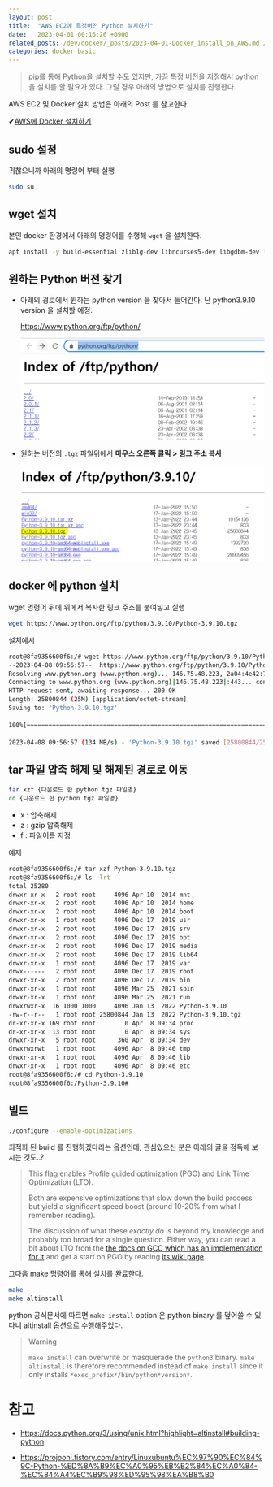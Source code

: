 ```yaml
---
layout: post
title:  "AWS EC2에 특정버전 Python 설치하기"
date:   2023-04-01 00:16:26 +0900
related_posts: /dev/docker/_posts/2023-04-01-Docker_install_on_AWS.md /dev/docker/_posts/2023-03-11-Docker_install.markdown /dev/docker/_posts/2023-04-08-Python_install_on_AWS
categories: docker basic
---
```


>  pip를 통해 Python을 설치할 수도 있지만, 가끔 특정 버전을 지정해서 python을 설치를 할 필요가 있다. 그럴 경우 아래의 방법으로 설치를 진행한다.

AWS EC2 및 Docker 설치 방법은 아래의 Post 를 참고한다.

✔[AWS에 Docker 설치하기](https://cloudy-bay.github.io/dev/docker/basic/2023-03-31-Docker-install-on-AWS/)

## sudo 설정

귀찮으니까 아래의 명령어 부터 실행

```bash
sudo su
```

## wget 설치

본인 docker 환경에서 아래의 명령어를 수행해 `wget` 을 설치한다.

```bash
apt install -y build-essential zlib1g-dev libncurses5-dev libgdbm-dev libnss3-dev libssl-dev libreadline-dev libffi-dev wget
```

## 원하는 Python 버전 찾기

- 아래의 경로에서 원하는 python version 을 찾아서 들어간다. 난 python3.9.10 version 을 설치할 예정.

  https://www.python.org/ftp/python/

  <img src="./../../../assets/image-20230408185206220.png" alt="image-20230408185206220" style="zoom:50%;" />

- 원하는 버전의 `.tgz` 파일위에서 **마우스 오른쪽 클릭 > 링크 주소 복사**

  <img src="./../../../assets/image-20230408185451453.png" alt="image-20230408185451453" style="zoom:50%;" />

## docker 에 python 설치

wget 명령어 뒤에 위에서 복사한 링크 주소를 붙여넣고 실행

```bash
wget https://www.python.org/ftp/python/3.9.10/Python-3.9.10.tgz
```

설치예시

```bash
root@8fa9356600f6:/# wget https://www.python.org/ftp/python/3.9.10/Python-3.9.10.tgz
--2023-04-08 09:56:57--  https://www.python.org/ftp/python/3.9.10/Python-3.9.10.tgz
Resolving www.python.org (www.python.org)... 146.75.48.223, 2a04:4e42:7c::223
Connecting to www.python.org (www.python.org)|146.75.48.223|:443... connected.
HTTP request sent, awaiting response... 200 OK
Length: 25800844 (25M) [application/octet-stream]
Saving to: 'Python-3.9.10.tgz'

100%[==============================================================================>] 25,800,844   134MB/s   in 0.2s

2023-04-08 09:56:57 (134 MB/s) - 'Python-3.9.10.tgz' saved [25800844/25800844]
```

## tar 파일 압축 해제 및 해제된 경로로 이동

``` bash
tar xzf {다운로드 한 python tgz 파일명}
cd {다운로드 한 python tgz 파일명}
```

- x : 압축해제
- z : gzip 압축해제
- f : 파일이름 지정

예제

```bash
root@8fa9356600f6:/# tar xzf Python-3.9.10.tgz
root@8fa9356600f6:/# ls -lrt
total 25280
drwxr-xr-x   2 root root     4096 Apr 10  2014 mnt
drwxr-xr-x   2 root root     4096 Apr 10  2014 home
drwxr-xr-x   2 root root     4096 Apr 10  2014 boot
drwxr-xr-x   1 root root     4096 Dec 17  2019 usr
drwxr-xr-x   2 root root     4096 Dec 17  2019 srv
drwxr-xr-x   2 root root     4096 Dec 17  2019 opt
drwxr-xr-x   2 root root     4096 Dec 17  2019 media
drwxr-xr-x   2 root root     4096 Dec 17  2019 lib64
drwxr-xr-x   1 root root     4096 Dec 17  2019 var
drwx------   2 root root     4096 Dec 17  2019 root
drwxr-xr-x   2 root root     4096 Dec 17  2019 bin
drwxr-xr-x   1 root root     4096 Mar 25  2021 sbin
drwxr-xr-x   1 root root     4096 Mar 25  2021 run
drwxrwxr-x  16 1000 1000     4096 Jan 13  2022 Python-3.9.10
-rw-r--r--   1 root root 25800844 Jan 13  2022 Python-3.9.10.tgz
dr-xr-xr-x 169 root root        0 Apr  8 09:34 proc
dr-xr-xr-x  13 root root        0 Apr  8 09:34 sys
drwxr-xr-x   5 root root      360 Apr  8 09:34 dev
drwxrwxrwt   1 root root     4096 Apr  8 09:46 tmp
drwxr-xr-x   1 root root     4096 Apr  8 09:46 lib
drwxr-xr-x   1 root root     4096 Apr  8 09:46 etc
root@8fa9356600f6:/# cd Python-3.9.10
root@8fa9356600f6:/Python-3.9.10#
```

## 빌드

```bash
./configure --enable-optimizations
```

최적화 된 build 를 진행하겠다라는 옵션인데, 관심있으신 분은 아래의 글을 정독해 보시는 것도..?

> This flag enables Profile guided optimization (PGO) and Link Time Optimization (LTO).
>
> Both are expensive optimizations that slow down the build process but yield a significant speed boost (around 10-20% from what I remember reading).
>
> The discussion of what these *exactly do* is beyond my knowledge and probably too broad for a single question. Either way, you can read a bit about LTO from the [the docs on GCC which has an implementation for it](https://gcc.gnu.org/onlinedocs/gccint/LTO-Overview.html) and get a start on PGO by reading [its wiki page](https://en.wikipedia.org/wiki/Profile-guided_optimization).

그다음 make 명령어를 통해 설치를 완료한다.

```bash
make 
make altinstall
```

python 공식문서에 따르면 `make install` option 은 python binary 를 덮어쓸 수 있다니 altinstall 옵션으로 수행해주었다.

>  Warning
>
> `make install` can overwrite or masquerade the `python3` binary. `make altinstall` is therefore recommended instead of `make install` since it only installs `*exec_prefix*/bin/python*version*`.



# 참고

- https://docs.python.org/3/using/unix.html?highlight=altinstall#building-python

- https://projooni.tistory.com/entry/Linuxubuntu%EC%97%90%EC%84%9C-Python-%ED%8A%B9%EC%A0%95%EB%B2%84%EC%A0%84-%EC%84%A4%EC%B9%98%ED%95%98%EA%B8%B0

  



